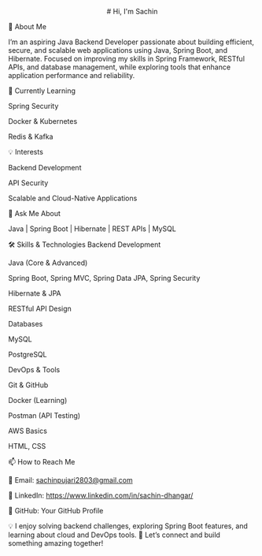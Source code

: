 <p align="center"># Hi, I'm Sachin</p> <p align="center">

🚀 About Me

I’m an aspiring Java Backend Developer passionate about building efficient, secure, and scalable web applications using Java, Spring Boot, and Hibernate.
Focused on improving my skills in Spring Framework, RESTful APIs, and database management, while exploring tools that enhance application performance and reliability.

🔭 Currently Learning

Spring Security

Docker & Kubernetes

Redis & Kafka

💡 Interests

Backend Development

API Security

Scalable and Cloud-Native Applications

💬 Ask Me About

Java | Spring Boot | Hibernate | REST APIs | MySQL

🛠️ Skills & Technologies
Backend Development

Java (Core & Advanced)

Spring Boot, Spring MVC, Spring Data JPA, Spring Security

Hibernate & JPA

RESTful API Design

Databases

MySQL

PostgreSQL

DevOps & Tools

Git & GitHub

Docker (Learning)

Postman (API Testing)

AWS Basics

HTML, CSS

📫 How to Reach Me

📧 Email: sachinpujari2803@gmail.com

🔗 LinkedIn: https://www.linkedin.com/in/sachin-dhangar/

🔗 GitHub: Your GitHub Profile

💡 I enjoy solving backend challenges, exploring Spring Boot features, and learning about cloud and DevOps tools.
📌 Let’s connect and build something amazing together!
